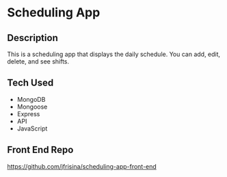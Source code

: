 # Scheduling App

## Description
This is a scheduling app that displays the daily schedule. You can add, edit, delete, and see shifts. 

## Tech Used
* MongoDB
* Mongoose
* Express
* API
* JavaScript

## Front End Repo
https://github.com/jfrisina/scheduling-app-front-end
